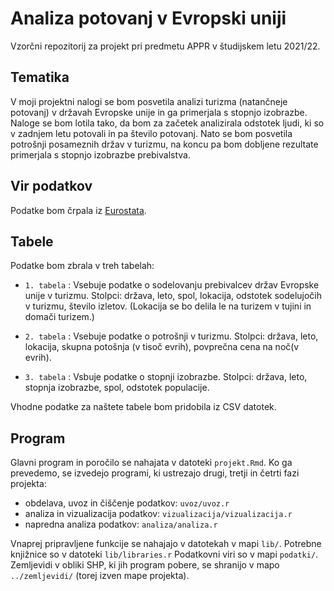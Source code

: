 # Analiza potovanj v Evropski uniji

Vzorčni repozitorij za projekt pri predmetu APPR v študijskem letu 2021/22. 

## Tematika

V moji projektni nalogi se bom posvetila analizi turizma (natančneje potovanj) v državah Evropske unije 
in ga primerjala s stopnjo izobrazbe. Naloge se bom lotila tako, da bom za začetek analizirala
odstotek ljudi, ki so v zadnjem letu potovali in pa število potovanj. Nato se bom posvetila potrošnji
posameznih držav v turizmu, na koncu pa bom dobljene rezultate primerjala s stopnjo izobrazbe prebivalstva.

## Vir podatkov
Podatke bom črpala iz [Eurostata](https://ec.europa.eu/eurostat/web/main/home).

## Tabele
Podatke bom zbrala v treh tabelah:
* `1. tabela` : Vsebuje podatke o sodelovanju prebivalcev držav Evropske unije v turizmu. 
Stolpci: država, leto, spol, lokacija, odstotek sodelujočih v turizmu, število izletov.
(Lokacija se bo delila le na turizem v tujini in domači turizem.)

* `2. tabela` : Vsebuje podatke o potrošnji v turizmu. 
Stolpci: država, leto, lokacija, skupna potošnja (v tisoč evrih), povprečna cena na noč(v evrih).

* `3. tabela` : Vsbuje podatke o stopnji izobrazbe.
Stolpci: država, leto, stopnja izobrazbe, spol, odstotek populacije.

Vhodne podatke za naštete tabele bom pridobila iz CSV datotek.

## Program

Glavni program in poročilo se nahajata v datoteki `projekt.Rmd`.
Ko ga prevedemo, se izvedejo programi, ki ustrezajo drugi, tretji in četrti fazi projekta:

* obdelava, uvoz in čiščenje podatkov: `uvoz/uvoz.r`
* analiza in vizualizacija podatkov: `vizualizacija/vizualizacija.r`
* napredna analiza podatkov: `analiza/analiza.r`

Vnaprej pripravljene funkcije se nahajajo v datotekah v mapi `lib/`.
Potrebne knjižnice so v datoteki `lib/libraries.r`
Podatkovni viri so v mapi `podatki/`.
Zemljevidi v obliki SHP, ki jih program pobere,
se shranijo v mapo `../zemljevidi/` (torej izven mape projekta).

